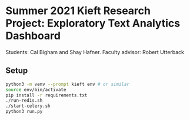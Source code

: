 # Summer 2021 Kieft Research Project: Exploratory Text Analytics Dashboard

Students: Cal Bigham and Shay Hafner. 
Faculty advisor: Robert Utterback

## Setup

```bash
python3 -m venv --prompt kieft env # or similar
source env/bin/activate
pip install -r requirements.txt
./run-redis.sh
./start-celery.sh
python3 run.py
```
